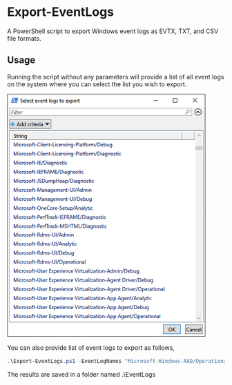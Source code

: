 # Export-EventLogs
A PowerShell script to export Windows event logs as EVTX, TXT, and CSV file formats.

## Usage
Running the script without any parameters will provide a list of all event logs on the system where you can select the list you wish to export.

![Screenshot of GridView showing list of event logs, user can select multiple entries to export](/_SupportFiles/OGV_SelectEvents.png "Select events GridView")

You can also provide list of event logs to export as follows,
```PowerShell
.\Export-EventLogs.ps1 -EventLogNames "Microsoft-Windows-AAD/Operational","Microsoft-Windows-VHDMP-Operational"
```

The results are saved in a folder named .\EventLogs